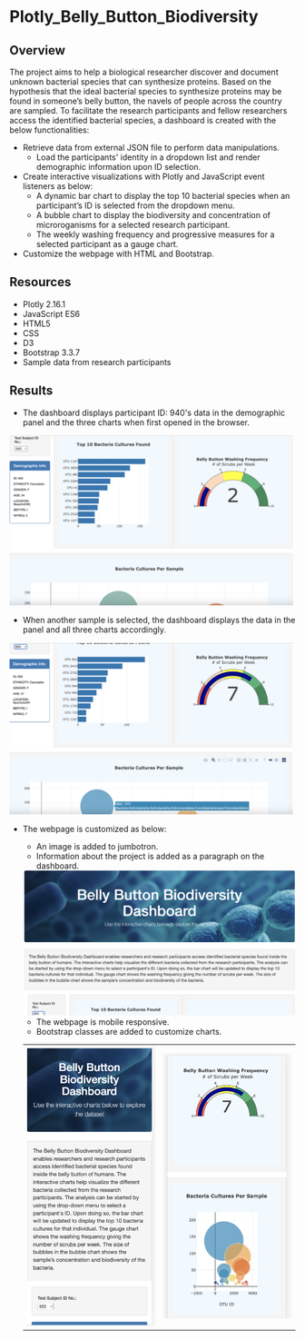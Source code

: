 # Plotly_Belly_Button_Biodiversity

## Overview

The project aims to help a biological researcher discover and document unknown bacterial species that can synthesize proteins. Based on the hypothesis that the ideal bacterial species to synthesize proteins may be found in someone’s belly button, the navels of people across the country are sampled. To facilitate the research participants and fellow researchers access the identified bacterial species, a dashboard is created with the below functionalities:
- Retrieve data from external JSON file to perform data manipulations.
  - Load the participants' identity in a dropdown list and render demographic information upon ID selection.
- Create interactive visualizations with Plotly and JavaScript event listeners as below:
  - A dynamic bar chart to display the top 10 bacterial species when an participant’s ID is selected from the dropdown menu.
  - A bubble chart to display the biodiversity and concentration of microroganisms for a selected research participant.
  - The weekly washing frequency and progressive measures for a selected participant as a gauge chart.
- Customize the webpage with HTML and Bootstrap.

## Resources

- Plotly 2.16.1
- JavaScript ES6
- HTML5
- CSS
- D3
- Bootstrap 3.3.7
- Sample data from research participants

## Results

- The dashboard displays participant ID: 940's data in the demographic panel and the three charts when first opened in the browser.
<img src="images/landing.png" width="500"/>

- When another sample is selected, the dashboard displays the data in the panel and all three charts accordingly.
<img src="images/onchange.png" width="500"/>

- The webpage is customized as below:
  - An image is added to jumbotron.
  - Information about the project is added as a paragraph on the dashboard.
  <img src="images/customizations.png" width="500"/>

  - The webpage is mobile responsive. 
  - Bootstrap classes are added to customize charts.
  <table>
    <tr>
      <td><img src="images/mobile_r1.png" width="300"/></td>
      <td><img src="images/mobile_r2.png" width="300"/></td>
    </tr>
  </table>

